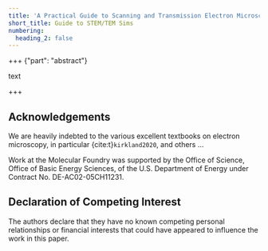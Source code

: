 ```yaml
---
title: 'A Practical Guide to Scanning and Transmission Electron Microscopy Simulations'
short_title: Guide to STEM/TEM Sims
numbering:
  heading_2: false
---
```


+++ {"part": "abstract"}

text

+++

## Acknowledgements

We are heavily indebted to the various excellent textbooks on electron microscopy, in particular {cite:t}`kirkland2020`, and others ...

Work at the Molecular Foundry was supported by the Office of Science, Office of Basic Energy Sciences, of the U.S. Department of Energy under Contract No. DE-AC02-05CH11231.

## Declaration of Competing Interest

The authors declare that they have no known competing personal
relationships or financial interests that could have appeared to
influence the work in this paper.
